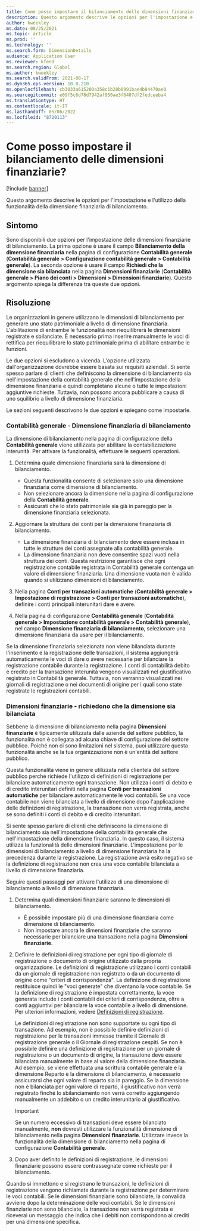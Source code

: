 ```yaml
---
title: Come posso impostare il bilanciamento delle dimensioni finanziarie?
description: Questo argomento descrive le opzioni per l'impostazione e l'utilizzo della funzionalità della dimensione finanziaria di bilanciamento.
author: kweekley
ms.date: 08/25/2021
ms.topic: article
ms.prod: ''
ms.technology: ''
ms.search.form: DimensionDetails
audience: Application User
ms.reviewer: kfend
ms.search.region: Global
ms.author: kweekley
ms.search.validFrom: 2021-08-17
ms.dyn365.ops.version: 10.0.210
ms.openlocfilehash: cb3033a615200a358c1b28b0991bae4b84470ae0
ms.sourcegitcommit: e09f5c6d78d7942af950ae3f6407df2fedceeba4
ms.translationtype: HT
ms.contentlocale: it-IT
ms.lasthandoff: 05/06/2022
ms.locfileid: "8720113"
---
```

# <a name="how-do-i-set-up-balancing-financial-dimensions"></a>Come posso impostare il bilanciamento delle dimensioni finanziarie?

[!include [banner](../includes/banner.md)]

Questo argomento descrive le opzioni per l'impostazione e l'utilizzo della funzionalità della dimensione finanziaria di bilanciamento.

## <a name="symptom"></a>Sintomo

Sono disponibili due opzioni per l'impostazione delle dimensioni finanziarie di bilanciamento. La prima opzione è usare il campo **Bilanciamento della dimensione finanziaria** nella pagina di configurazione **Contabilità generale** (**Contabilità generale \> Configurazione contabilità generale \> Contabilità generale**). La seconda opzione è usare il campo **Richiedi che la dimensione sia bilanciata** nella pagina **Dimensioni finanziarie** (**Contabilità generale > Piano dei conti \> Dimensioni \> Dimensioni finanziarie**). Questo argomento spiega la differenza tra queste due opzioni.

## <a name="resolution"></a>Risoluzione

Le organizzazioni in genere utilizzano le dimensioni di bilanciamento per generare uno stato patrimoniale a livello di dimensione finanziaria. L'abilitazione di entrambe le funzionalità non riequilibrerà le dimensioni registrate e sbilanciate. È necessario prima inserire manualmente le voci di rettifica per riequilibrare lo stato patrimoniale prima di abilitare entrambe le funzioni.

Le due opzioni si escludono a vicenda. L'opzione utilizzata dall'organizzazione dovrebbe essere basata sui requisiti aziendali. Si sente spesso parlare di clienti che definiscono la dimensione di bilanciamento sia nell'impostazione della contabilità generale che nell'impostazione della dimensione finanziaria e quindi completano alcune o tutte le impostazioni aggiuntive richieste. Tuttavia, non possono ancora pubblicare a causa di uno squilibrio a livello di dimensione finanziaria.

Le sezioni seguenti descrivono le due opzioni e spiegano come impostarle.

### <a name="ledger--balancing-financial-dimension"></a>Contabilità generale - Dimensione finanziaria di bilanciamento

La dimensione di bilanciamento nella pagina di configurazione della **Contabilità generale** viene utilizzata per abilitare la contabilizzazione interunità. Per attivare la funzionalità, effettuare le seguenti operazioni.

1. Determina quale dimensione finanziaria sarà la dimensione di bilanciamento.

    - Questa funzionalità consente di selezionare solo una dimensione finanziaria come dimensione di bilanciamento.
    - Non selezionare ancora la dimensione nella pagina di configurazione della **Contabilità generale**.
    - Assicurati che lo stato patrimoniale sia già in pareggio per la dimensione finanziaria selezionata.

2. Aggiornare la struttura dei conti per la dimensione finanziaria di bilanciamento.

    - La dimensione finanziaria di bilanciamento deve essere inclusa in tutte le strutture dei conti assegnate alla contabilità generale.
    - La dimensione finanziaria non deve consentire spazi vuoti nella struttura dei conti. Questa restrizione garantisce che ogni registrazione contabile registrata in Contabilità generale contenga un valore di dimensione finanziaria. Una dimensione vuota non è valida quando si utilizzano dimensioni di bilanciamento.

3. Nella pagina **Conti per transazioni automatiche** (**Contabilità generale \> Impostazione di registrazione \> Conti per transazioni automatiche**), definire i conti principali interunitari dare e avere.
4. Nella pagina di configurazione **Contabilità generale** (**Contabilità generale \> Impostazione contabilità generale \> Contabilità generale**), nel campo **Dimensione finanziaria di bilanciamento**, selezionare una dimensione finanziaria da usare per il bilanciamento.

Se la dimensione finanziaria selezionata non viene bilanciata durante l'inserimento e la registrazione delle transazioni, il sistema aggiungerà automaticamente le voci di dare o avere necessarie per bilanciare la registrazione contabile durante la registrazione. I conti di contabilità debito e credito per la transazione interunità vengono visualizzati nel giustificativo registrato in Contabilità generale. Tuttavia, non verranno visualizzati nei giornali di registrazione o nei documenti di origine per i quali sono state registrate le registrazioni contabili.

### <a name="financial-dimensions--require-the-dimension-to-be-balanced"></a>Dimensioni finanziarie - richiedono che la dimensione sia bilanciata

Sebbene la dimensione di bilanciamento nella pagina **Dimensioni finanziarie** è tipicamente utilizzata dalle aziende del settore pubblico, la funzionalità non è collegata ad alcuna chiave di configurazione del settore pubblico. Poiché non ci sono limitazioni nel sistema, puoi utilizzare questa funzionalità anche se la tua organizzazione non è un'entità del settore pubblico.

Questa funzionalità viene in genere utilizzata nella clientela del settore pubblico perché richiede l'utilizzo di definizioni di registrazione per bilanciare automaticamente ogni transazione. Non utilizza i conti di debito e di credito interunitari definiti nella pagina **Conti per transazioni automatiche** per bilanciare automaticamente le voci contabili. Se una voce contabile non viene bilanciata a livello di dimensione dopo l'applicazione delle definizioni di registrazione, la transazione non verrà registrata, anche se sono definiti i conti di debito e di credito interunitari.

Si sente spesso parlare di clienti che definiscono la dimensione di bilanciamento sia nell'impostazione della contabilità generale che nell'impostazione della dimensione finanziaria. In questo caso, il sistema utilizza la funzionalità delle dimensioni finanziarie. L'impostazione per le dimensioni di bilanciamento a livello di dimensione finanziaria ha la precedenza durante la registrazione. La registrazione avrà esito negativo se la definizione di registrazione non crea una voce contabile bilanciata a livello di dimensione finanziaria.

Seguire questi passaggi per attivare l'utilizzo di una dimensione di bilanciamento a livello di dimensione finanziaria.

1. Determina quali dimensioni finanziarie saranno le dimensioni di bilanciamento.

    - È possibile impostare più di una dimensione finanziaria come dimensione di bilanciamento.
    - Non impostare ancora le dimensioni finanziarie che saranno necessarie per bilanciare una transazione nella pagina **Dimensioni finanziarie**.

2. Definire le definizioni di registrazione per ogni tipo di giornale di registrazione o documento di origine utilizzato dalla propria organizzazione. Le definizioni di registrazione utilizzano i conti contabili da un giornale di registrazione non registrato o da un documento di origine come "criteri di corrispondenza". La definizione di registrazione restituisce quindi le "voci generate" che diventano la voce contabile. Se la definizione di registrazione è impostata correttamente, la voce generata include i conti contabili dei criteri di corrispondenza, oltre a conti aggiuntivi per bilanciare la voce contabile a livello di dimensione. Per ulteriori informazioni, vedere [Definizioni di registrazione](posting-definitions.md). 
   
   Le definizioni di registrazione non sono supportate su ogni tipo di transazione. Ad esempio, non è possibile definire definizioni di registrazione per le transazioni immesse tramite il Giornale di registrazione generale o il Giornale di registrazione cespiti. Se non è possibile definire una definizione di registrazione per un giornale di registrazione o un documento di origine, la transazione deve essere bilanciata manualmente in base al valore della dimensione finanziaria. Ad esempio, se viene effettuata una scrittura contabile generale e la dimensione Reparto è la dimensione di bilanciamento, è necessario assicurarsi che ogni valore di reparto sia in pareggio.  Se la dimensione non è bilanciata per ogni valore di reparto, il giustificativo non verrà registrato finché lo sbilanciamento non verrà corretto aggiungendo manualmente un addebito o un credito interunitario al giustificativo. 

    > [!IMPORTANT]
    > Se un numero eccessivo di transazioni deve essere bilanciato manualmente, **non** dovresti utilizzare la funzionalità dimensione di bilanciamento nella pagina **Dimensioni finanziarie**. Utilizzare invece la funzionalità della dimensione di bilanciamento nella pagina di configurazione **Contabilità generale**.

3. Dopo aver definito le definizioni di registrazione, le dimensioni finanziarie possono essere contrassegnate come richieste per il bilanciamento.

Quando si immettono e si registrano le transazioni, le definizioni di registrazione vengono richiamate durante la registrazione per determinare le voci contabili. Se le dimensioni finanziarie sono bilanciate, la convalida avviene dopo la determinazione delle voci contabili. Se le dimensioni finanziarie non sono bilanciate, la transazione non verrà registrata e riceverai un messaggio che indica che i debiti non corrispondono ai crediti per una dimensione specifica.
